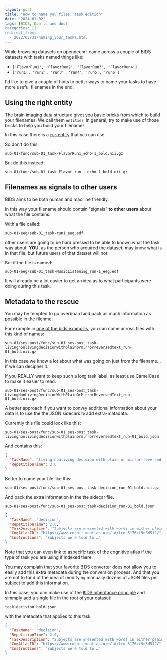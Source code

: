 ```yaml
---
layout: post
title: "How to name you files: task edition"
date: "2024-01-02"
tags: [BIDS, Don'ts and dos]
categories: []
redirect_from:
  - 2022/03/31/naming_your_tasks.html
---
```


While browsing datasets on openneuro I came across a couple of BIDS datasets
with tasks named things like:

- `['FlavorRun1', 'FlavorRun2', 'FlavorRun3', 'FlavorRun4']`
- `['run1', 'run2', 'run3', 'run4', 'run5', 'run6']`

I'd like to give a couple of hints to better ways to name your tasks
to have more useful filenames in the end.

## Using the right entity

The brain imaging data structure gives you basic bricks from which to build your filenames.
We call them `entities`.
In general, try to make use of those bricks to help you build your filenames.

In this case there is a [`run` entity](https://bids-specification.readthedocs.io/en/latest/appendices/entities.html#run) that you can use.

So don't do this:

```
sub-01/func/sub-01_task-FlavorRun1_echo-1_bold.nii.gz
```

But do this instead:

```
sub-01/func/sub-01_task-Flavor_run-1_echo-1_bold.nii.gz
```

## Filenames as signals to other users

BIDS aims to be both human and machine friendly.

In this way your filename should contain "signals" **to other users** about what the file contains.

With a file called:

```
sub-01/eeg/sub-01_task-run1_eeg.edf
```

other users are going to be hard pressed to be able to known what the task was about.
**YOU**, as the person who acquired the dataset, may know what is in that file,
but future users of that dataset will not.

But if the file is named:

```
sub-01/eeg/sub-01_task-MusicListening_run-1_eeg.edf
```

It will already be a lot easier to get an idea as to what participants were doing during this task.

## Metadata to the rescue

You may be tempted to go overboard and pack as much information as possible in the filenme.

For example in [one of the bids examples](https://github.com/bids-standard/bids-examples/tree/master/ds006/sub-01/ses-post/func),
you can come across files with this kind of names:

```
sub-01/ses-post/func/sub-01_ses-post_task-livingnonlivingdecisionwithplainormirrorreversedtext_run-01_bold.nii.gz
```

In this case we know a lot about what was going on just from the filename... If we can decipher it.

If you REALLY want to keep such a long task label, as least use CamelCase to make it easier to read.

```
sub-01/ses-post/func/sub-01_ses-post_task-LivingNonLivingDecisionWithPlainOrMirrorReversedText_run-01_bold.nii.gz
```

A better approach if you want to convey additional information about your data
is to use the the JSON sidecars to add extra-matadata.

Currently this file could look like this:

```
sub-01/ses-post/func/sub-01_ses-post_task-livingnonlivingdecisionwithplainormirrorreversedtext_run-01_bold.json
```

And contains this:

```json
{
  "TaskName": "living-nonliving decision with plain or mirror-reversed text",
  "RepetitionTime": 2.0
}
```

Better to name your file like this:

```
sub-01/ses-post/func/sub-01_ses-post_task-decision_run-01_bold.nii.gz
```

And pack the extra information in the the sidecar file.

```
sub-01/ses-post/func/sub-01_ses-post_task-decision_run-01_bold.json
```

```json
{
  "TaskName": "decision",
  "RepetitionTime": 2.0,
  "TaskDescription": "Subjects are presented with words in either plain text or mirror-reversed format, and are asked to judge whether the stimulus refers to a living or nonliving object. Items are presented in a mixed fashion and separated by whether each stimulus is a switch in presentation form from the previous trial.",
  "CogAtlasID": "https://www.cognitiveatlas.org/id/trm_5176cf9d3d512/",
  "Instructions": "Subjects were told to …"
}
```

Note that you can even link to aspecific task of the [cognitive atlas](https://www.cognitiveatlas.org/tasks/a/)
if the type of task you are using if indexed there.

You may complain that your favorite BIDS converter
does not allow you to easily add this extra metadata during the conversion process.
And that you are not to fond of the idea of modifying manually dozens of JSON files per subject
to add this information.

In this case, you can make use of the [BIDS inheritance principle](https://bids-specification.readthedocs.io/en/latest/common-principles.html#the-inheritance-principle)
and simmply add a single file in the root of your dataset:

```
task-decision_bold.json
```

with the metadata that applies to this task.

```json
{
  "TaskName": "decision",
  "RepetitionTime": 2.0,
  "TaskDescription": "Subjects are presented with words in either plain text or mirror-reversed format, and are asked to judge whether the stimulus refers to a living or nonliving object. Items are presented in a mixed fashion and separated by whether each stimulus is a switch in presentation form from the previous trial.",
  "CogAtlasID": "https://www.cognitiveatlas.org/id/trm_5176cf9d3d512/",
  "Instructions": "Subjects were told to …"
}
```
